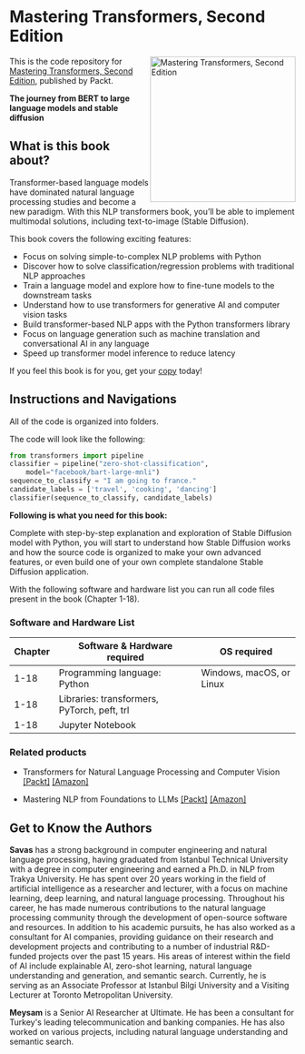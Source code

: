 # Mastering Transformers, Second Edition

<a href="https://www.packtpub.com/product/mastering-transformers-second-edition/9781837633784"><img src="https://m.media-amazon.com/images/I/71nbaPZfXML._SL1500_.jpg" alt="Mastering Transformers, Second Edition" height="256px" align="right"></a>

This is the code repository for [Mastering Transformers, Second Edition](https://www.packtpub.com/product/mastering-transformers-second-edition/9781837633784), published by Packt.

**The journey from BERT to large language models and stable diffusion**

## What is this book about?

Transformer-based language models have dominated natural language processing studies and become a new paradigm. With this NLP transformers book, you’ll be able to implement multimodal solutions, including text-to-image (Stable Diffusion).

This book covers the following exciting features: 
* Focus on solving simple-to-complex NLP problems with Python
* Discover how to solve classification/regression problems with traditional NLP approaches
* Train a language model and explore how to fine-tune models to the downstream tasks
* Understand how to use transformers for generative AI and computer vision tasks
* Build transformer-based NLP apps with the Python transformers library
* Focus on language generation such as machine translation and conversational AI in any language
* Speed up transformer model inference to reduce latency

If you feel this book is for you, get your [copy](https://www.amazon.com/dp/1837633789) today!

## Instructions and Navigations
All of the code is organized into folders.

The code will look like the following:
```python
from transformers import pipeline
classifier = pipeline("zero-shot-classification",
    model="facebook/bart-large-mnli")
sequence_to_classify = "I am going to france."
candidate_labels = ['travel', 'cooking', 'dancing']
classifier(sequence_to_classify, candidate_labels)
```

**Following is what you need for this book:**

Complete with step-by-step explanation and exploration of Stable Diffusion model with Python, you will start to understand how Stable Diffusion works and how the source code is organized to make your own advanced features, or even build one of your own complete standalone Stable Diffusion application.

With the following software and hardware list you can run all code files present in the book (Chapter 1-18).

### Software and Hardware List

| Chapter  | Software & Hardware required                                                                    | OS required             |
| -------- | -------------------------------------------------------------------------------------| -----------------------------------|
|  	1-18   |   Programming language: Python                             			  | Windows, macOS, or Linux | 		
|  	1-18	   |   	Libraries: transformers, PyTorch, peft, trl                       | | 		
|  	1-18	   |   Jupyter Notebook                             			  | | 		

### Related products <Other books you may enjoy>
* Transformers for Natural Language Processing and Computer Vision  [[Packt]](https://www.packtpub.com/product/transformers-for-natural-language-processing-and-computer-vision-third-edition/9781805128724) [[Amazon]](https://www.amazon.com/Transformers-Natural-Language-Processing-Computer/dp/1805128728/ref=sr_1_1?s=books&sr=1-1)
  
* Mastering NLP from Foundations to LLMs  [[Packt]](https://www.packtpub.com/product/mastering-nlp-from-foundations-to-llms/9781804619186) [[Amazon]](https://www.amazon.com/Mastering-NLP-Foundations-LLMs-Techniques/dp/1804619183/ref=sr_1_1?s=books&sr=1-1)
  
## Get to Know the Authors
**Savas** has a strong background in computer engineering and natural language processing, having graduated from Istanbul Technical University with a degree in computer engineering and earned a Ph.D. in NLP from Trakya University. He has spent over 20 years working in the field of artificial intelligence as a researcher and lecturer, with a focus on machine learning, deep learning, and natural language processing. Throughout his career, he has made numerous contributions to the natural language processing community through the development of open-source software and resources. In addition to his academic pursuits, he has also worked as a consultant for AI companies, providing guidance on their research and development projects and contributing to a number of industrial R&D-funded projects over the past 15 years. His areas of interest within the field of AI include explainable AI, zero-shot learning, natural language understanding and generation, and semantic search. Currently, he is serving as an Associate Professor at Istanbul Bilgi University and a Visiting Lecturer at Toronto Metropolitan University.

**Meysam** is a Senior AI Researcher at Ultimate. He has been a consultant for Turkey's leading telecommunication and banking companies. He has also worked on various projects, including natural language understanding and semantic search.
